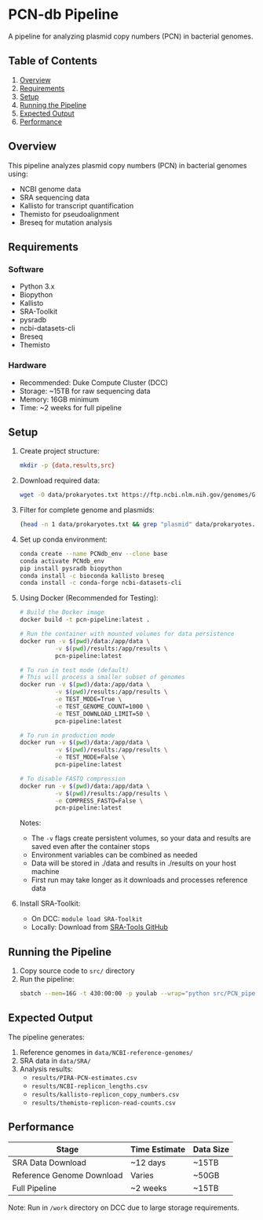 # PCN-db Pipeline

A pipeline for analyzing plasmid copy numbers (PCN) in bacterial genomes.

## Table of Contents
1. [Overview](#overview)
2. [Requirements](#requirements)
3. [Setup](#setup)
4. [Running the Pipeline](#running-the-pipeline)
5. [Expected Output](#expected-output)
6. [Performance](#performance)

## Overview

This pipeline analyzes plasmid copy numbers (PCN) in bacterial genomes using:
- NCBI genome data
- SRA sequencing data
- Kallisto for transcript quantification
- Themisto for pseudoalignment
- Breseq for mutation analysis

## Requirements

### Software
- Python 3.x
- Biopython
- Kallisto
- SRA-Toolkit
- pysradb
- ncbi-datasets-cli
- Breseq
- Themisto

### Hardware
- Recommended: Duke Compute Cluster (DCC)
- Storage: ~15TB for raw sequencing data
- Memory: 16GB minimum
- Time: ~2 weeks for full pipeline

## Setup

1. Create project structure:
   ```bash
   mkdir -p {data,results,src}
   ```

2. Download required data:
   ```bash
   wget -O data/prokaryotes.txt https://ftp.ncbi.nlm.nih.gov/genomes/GENOME_REPORTS/prokaryotes.txt
   ```

3. Filter for complete genome and plasmids:
   ```bash
   (head -n 1 data/prokaryotes.txt && grep "plasmid" data/prokaryotes.txt | grep "chromosome") > results/prokaryotes-with-chromosomes-and-plasmids.txt
   ```

4. Set up conda environment:
   ```bash
   conda create --name PCNdb_env --clone base
   conda activate PCNdb_env
   pip install pysradb biopython
   conda install -c bioconda kallisto breseq
   conda install -c conda-forge ncbi-datasets-cli
   ```

5. Using Docker (Recommended for Testing):
   ```bash
   # Build the Docker image
   docker build -t pcn-pipeline:latest .

   # Run the container with mounted volumes for data persistence
   docker run -v $(pwd)/data:/app/data \
             -v $(pwd)/results:/app/results \
             pcn-pipeline:latest

   # To run in test mode (default)
   # This will process a smaller subset of genomes
   docker run -v $(pwd)/data:/app/data \
             -v $(pwd)/results:/app/results \
             -e TEST_MODE=True \
             -e TEST_GENOME_COUNT=1000 \
             -e TEST_DOWNLOAD_LIMIT=50 \
             pcn-pipeline:latest

   # To run in production mode
   docker run -v $(pwd)/data:/app/data \
             -v $(pwd)/results:/app/results \
             -e TEST_MODE=False \
             pcn-pipeline:latest

   # To disable FASTQ compression
   docker run -v $(pwd)/data:/app/data \
             -v $(pwd)/results:/app/results \
             -e COMPRESS_FASTQ=False \
             pcn-pipeline:latest
   ```

   Notes:
   - The `-v` flags create persistent volumes, so your data and results are saved even after the container stops
   - Environment variables can be combined as needed
   - Data will be stored in ./data and results in ./results on your host machine
   - First run may take longer as it downloads and processes reference data

6. Install SRA-Toolkit:
   - On DCC: `module load SRA-Toolkit`
   - Locally: Download from [SRA-Tools GitHub](https://github.com/ncbi/sra-tools)

## Running the Pipeline

1. Copy source code to `src/` directory
2. Run the pipeline:
   ```bash
   sbatch --mem=16G -t 430:00:00 -p youlab --wrap="python src/PCN_pipeline.py"
   ```

## Expected Output

The pipeline generates:
1. Reference genomes in `data/NCBI-reference-genomes/`
2. SRA data in `data/SRA/`
3. Analysis results:
   - `results/PIRA-PCN-estimates.csv`
   - `results/NCBI-replicon_lengths.csv`
   - `results/kallisto-replicon_copy_numbers.csv`
   - `results/themisto-replicon-read-counts.csv`

## Performance

| Stage | Time Estimate | Data Size |
|-------|---------------|-----------|
| SRA Data Download | ~12 days | ~15TB |
| Reference Genome Download | Varies | ~50GB |
| Full Pipeline | ~2 weeks | ~15TB |

Note: Run in `/work` directory on DCC due to large storage requirements.
